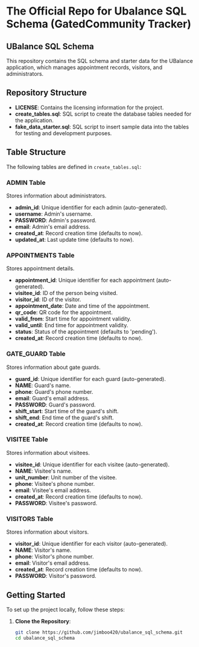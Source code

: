 # The Official Repo for Ubalance SQL Schema (GatedCommunity Tracker)
## UBalance SQL Schema

This repository contains the SQL schema and starter data for the UBalance application, which manages appointment records, visitors, and administrators. 

## Repository Structure

- **LICENSE**: Contains the licensing information for the project.
- **create_tables.sql**: SQL script to create the database tables needed for the application.
- **fake_data_starter.sql**: SQL script to insert sample data into the tables for testing and development purposes.

## Table Structure

The following tables are defined in `create_tables.sql`:

### ADMIN Table
Stores information about administrators.

- **admin_id**: Unique identifier for each admin (auto-generated).
- **username**: Admin's username.
- **PASSWORD**: Admin's password.
- **email**: Admin's email address.
- **created_at**: Record creation time (defaults to now).
- **updated_at**: Last update time (defaults to now).

### APPOINTMENTS Table
Stores appointment details.

- **appointment_id**: Unique identifier for each appointment (auto-generated).
- **visitee_id**: ID of the person being visited.
- **visitor_id**: ID of the visitor.
- **appointment_date**: Date and time of the appointment.
- **qr_code**: QR code for the appointment.
- **valid_from**: Start time for appointment validity.
- **valid_until**: End time for appointment validity.
- **status**: Status of the appointment (defaults to 'pending').
- **created_at**: Record creation time (defaults to now).

### GATE_GUARD Table
Stores information about gate guards.

- **guard_id**: Unique identifier for each guard (auto-generated).
- **NAME**: Guard's name.
- **phone**: Guard's phone number.
- **email**: Guard's email address.
- **PASSWORD**: Guard's password.
- **shift_start**: Start time of the guard's shift.
- **shift_end**: End time of the guard's shift.
- **created_at**: Record creation time (defaults to now).

### VISITEE Table
Stores information about visitees.

- **visitee_id**: Unique identifier for each visitee (auto-generated).
- **NAME**: Visitee's name.
- **unit_number**: Unit number of the visitee.
- **phone**: Visitee's phone number.
- **email**: Visitee's email address.
- **created_at**: Record creation time (defaults to now).
- **PASSWORD**: Visitee's password.

### VISITORS Table
Stores information about visitors.

- **visitor_id**: Unique identifier for each visitor (auto-generated).
- **NAME**: Visitor's name.
- **phone**: Visitor's phone number.
- **email**: Visitor's email address.
- **created_at**: Record creation time (defaults to now).
- **PASSWORD**: Visitor's password.

## Getting Started

To set up the project locally, follow these steps:

1. **Clone the Repository**:
   ```bash
   git clone https://github.com/jimboo420/ubalance_sql_schema.git
   cd ubalance_sql_schema
